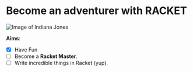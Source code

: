 # Become an adventurer with **RACKET**

![Image of Indiana Jones](http://img.over-blog-kiwi.com/0/98/03/83/20151229/ob_abae3f_oe3sb1pr.gif)

**Aims**:

- [x] Have Fun
- [ ] Become a **Racket Master**.
- [ ] Write incredible things in Racket (yup).
